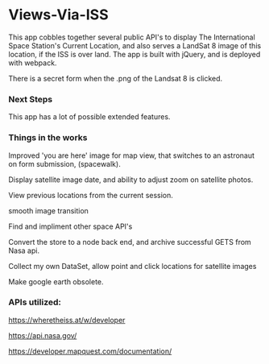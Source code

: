 # Views-Via-ISS

This app cobbles together several public API's to display The International Space Station's Current Location, and also serves a LandSat 8 image of this location, if the ISS is over land.  The app is built with jQuery, and is deployed with webpack.

There is a secret form when the .png of the Landsat 8 is clicked. 

### Next Steps

This app has a lot of possible extended features.

### Things in the works 

Improved 'you are here' image for map view, that switches to an astronaut on form submission, (spacewalk).

Display satellite image date, and ability to adjust zoom on satellite photos.

View previous locations from the current session.

smooth image transition

Find and impliment other space API's

Convert the store to a node back end, and archive  successful GETS from Nasa api.

Collect my own DataSet, allow point and click locations for satellite images

Make google earth obsolete.





### APIs utilized: 

https://wheretheiss.at/w/developer

https://api.nasa.gov/

https://developer.mapquest.com/documentation/


 
